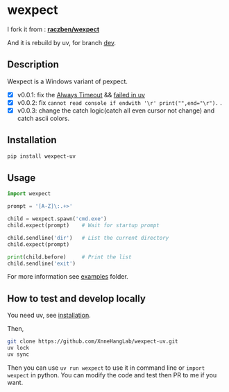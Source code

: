 # wexpect

I fork it from : [**raczben/wexpect**](https://github.com/raczben/wexpect)

And it is rebuild by uv, for branch [dev](https://github.com/raczben/wexpect/tree/dev).

## Description

Wexpect is a Windows variant of pexpect.

- [x] v0.0.1: fix the [Always Timeout](https://github.com/raczben/wexpect/issues/42) && [failed in uv](https://github.com/raczben/wexpect/issues/26)
- [x] v0.0.2: fix `cannot read console if endwith '\r' print("",end="\r").` .
- [x] v0.0.3: change the catch logic(catch all even cursor not change) and catch ascii colors.

## Installation

```bash
pip install wexpect-uv
```

## Usage

```python
import wexpect

prompt = '[A-Z]\:.+>'

child = wexpect.spawn('cmd.exe')
child.expect(prompt)    # Wait for startup prompt

child.sendline('dir')   # List the current directory
child.expect(prompt)

print(child.before)     # Print the list
child.sendline('exit')
```

For more information see [examples](https://github.com/XnneHangLab/wexpect-uv) folder.

## How to test and develop locally

You need uv, see [installation](https://docs.astral.sh/uv/getting-started/installation/).

Then,

```bash
git clone https://github.com/XnneHangLab/wexpect-uv.git
uv lock
uv sync
```

Then you can use `uv run wexpect` to use it in command line or `import wexpect` in python. You can modify the code and test then PR to me if you want.
